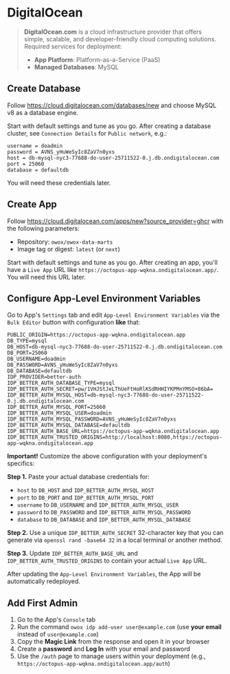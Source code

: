 # DigitalOcean

> **DigitalOcean.com** is a cloud infrastructure provider that offers simple, scalable, and developer-friendly cloud computing solutions. Required services for deployment:
>
> * **App Platform**: Platform-as-a-Service (PaaS)
> * **Managed Databases**: MySQL

## Create Database

Follow <https://cloud.digitalocean.com/databases/new> and choose MySQL v8 as a database engine.

Start with default settings and tune as you go. After creating a database cluster, see `Connection Details` for `Public network`, e.g.:

```text
username = doadmin
password = AVNS_yHuWeSyIc8ZaV7n0yxs
host = db-mysql-nyc3-77688-do-user-25711522-0.j.db.ondigitalocean.com
port = 25060
database = defaultdb
```

You will need these credentials later.

## Create App

Follow <https://cloud.digitalocean.com/apps/new?source_provider=ghcr> with the following parameters:

* Repository: `owox/owox-data-marts`
* Image tag or digest: `latest` (or `next`)

Start with default settings and tune as you go. After creating an app, you'll have a `Live App` URL like `https://octopus-app-wqkna.ondigitalocean.app/`. You will need this URL later.

## Configure App-Level Environment Variables

Go to App's `Settings` tab and edit `App-Level Environment Variables` via the `Bulk Editor` button with configuration **like** that:

```text
PUBLIC_ORIGIN=https://octopus-app-wqkna.ondigitalocean.app
DB_TYPE=mysql
DB_HOST=db-mysql-nyc3-77688-do-user-25711522-0.j.db.ondigitalocean.com
DB_PORT=25060
DB_USERNAME=doadmin
DB_PASSWORD=AVNS_yHuWeSyIc8ZaV7n0yxs
DB_DATABASE=defaultdb
IDP_PROVIDER=better-auth
IDP_BETTER_AUTH_DATABASE_TYPE=mysql
IDP_BETTER_AUTH_SECRET=pw/1VHJStJeLThUeFtHoRlKSdRHHIYKPMnYMSO+86bA=
IDP_BETTER_AUTH_MYSQL_HOST=db-mysql-nyc3-77688-do-user-25711522-0.j.db.ondigitalocean.com
IDP_BETTER_AUTH_MYSQL_PORT=25060
IDP_BETTER_AUTH_MYSQL_USER=doadmin
IDP_BETTER_AUTH_MYSQL_PASSWORD=AVNS_yHuWeSyIc8ZaV7n0yxs
IDP_BETTER_AUTH_MYSQL_DATABASE=defaultdb
IDP_BETTER_AUTH_BASE_URL=https://octopus-app-wqkna.ondigitalocean.app
IDP_BETTER_AUTH_TRUSTED_ORIGINS=http://localhost:8080,https://octopus-app-wqkna.ondigitalocean.app
```

**Important!** Customize the above configuration with your deployment's specifics:

**Step 1.** Paste your actual database credentials for:

* `host` to `DB_HOST` and `IDP_BETTER_AUTH_MYSQL_HOST`
* `port` to `DB_PORT` and `IDP_BETTER_AUTH_MYSQL_PORT`
* `username` to `DB_USERNAME` and `IDP_BETTER_AUTH_MYSQL_USER`
* `password` to `DB_PASSWORD` and `IDP_BETTER_AUTH_MYSQL_PASSWORD`
* `database` to `DB_DATABASE` and `IDP_BETTER_AUTH_MYSQL_DATABASE`

**Step 2.** Use a unique `IDP_BETTER_AUTH_SECRET` 32-character key that you can generate via `openssl rand -base64 32` in a local terminal or another method.

**Step 3.** Update `IDP_BETTER_AUTH_BASE_URL` and `IDP_BETTER_AUTH_TRUSTED_ORIGINS` to contain your actual `Live App` URL.

After updating the `App-Level Environment Variables`, the App will be automatically redeployed.

## Add First Admin

1. Go to the App's `Console` tab
2. Run the command `owox idp add-user user@example.com` (use **your email** instead of `user@example.com`)
3. Copy the **Magic Link** from the response and open it in your browser
4. Create a **password** and **Log In** with your email and password
5. Use the `/auth` page to manage users within your deployment (e.g., `https://octopus-app-wqkna.ondigitalocean.app/auth`)
